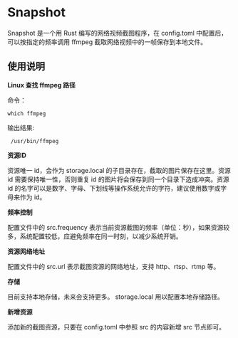 # Snapshot

Snapshot 是一个用 Rust 编写的网络视频截图程序，在 config.toml 中配置后，可以按指定的频率调用 ffmpeg 截取网络视频中的一帧保存到本地文件。

## 使用说明
**Linux 查找 ffmpeg 路径**  

命令：
```shell
which ffmpeg
```
输出结果:
```shell
 /usr/bin/ffmpeg
 ```

 **资源ID**

资源唯一 id，会作为 storage.local 的子目录存在，截取的图片保存在这里。资源 id 需要保持唯一性，否则重复 id 的图片将会保存到同一个目录下造成冲突。资源 id 的名字可以是数字、字母、下划线等操作系统允许的字符，建议使用数字或字母来作为 id。

**频率控制**  

配置文件中的 src.frequency 表示当前资源截图的频率（单位：秒），如果资源较多，系统配置较低，应避免频率在同一时刻，以减少系统开销。

**资源网络地址**

配置文件中的 src.url 表示截图资源的网络地址，支持 http、rtsp、rtmp 等。

**存储**

目前支持本地存储，未来会支持更多。 storage.local 用以配置本地存储路径。

**新增资源**

添加新的截图资源，只要在 config.toml 中参照 src 的内容新增 src 节点即可。
